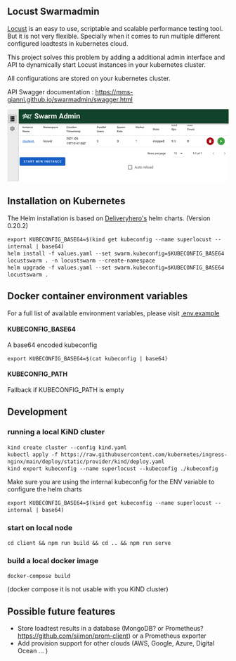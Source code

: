 
## Locust Swarmadmin
[Locust](https://www.locust.io) is an easy to use, scriptable and scalable performance testing tool. But it is not very flexible. Specially when it comes to run multiple different configured loadtests in kubernetes cloud. 

This project solves this problem by adding a additional admin interface and API to dynamically start Locust instances in your kubernetes cluster.

All configurations are stored on your kubernetes cluster. 

API Swagger documentation : https://mms-gianni.github.io/swarmadmin/swagger.html 

![Screenshot](docs/swarmadmin.png) 
## Installation on Kubernetes
The Helm installation is based on [Deliveryhero's](https://github.com/deliveryhero/helm-charts/tree/master/stable/locust) helm charts. (Version 0.20.2)

```
export KUBECONFIG_BASE64=$(kind get kubeconfig --name superlocust --internal | base64)
helm install -f values.yaml --set swarm.kubeconfig=$KUBECONFIG_BASE64 locustswarm . -n locustswarm --create-namespace
helm upgrade -f values.yaml --set swarm.kubeconfig=$KUBECONFIG_BASE64 locustswarm .
```

## Docker container environment variables
For a full list of available environment variables, please visit [.env.example](.env.example)

#### KUBECONFIG_BASE64 
A base64 encoded kubeconfig 
```
export KUBECONFIG_BASE64=$(cat kubeconfig | base64)
```
#### KUBECONFIG_PATH
Fallback if KUBECONFIG_PATH is empty

## Development 
### running a local KiND cluster
```
kind create cluster --config kind.yaml
kubectl apply -f https://raw.githubusercontent.com/kubernetes/ingress-nginx/main/deploy/static/provider/kind/deploy.yaml
kind export kubeconfig --name superlocust --kubeconfig ./kubeconfig
```
Make sure you are using the internal kubeconfig for the ENV variable to configure the helm charts
```
export KUBECONFIG_BASE64=$(kind get kubeconfig --name superlocust --internal | base64)
```

### start on local node
```
cd client && npm run build && cd .. && npm run serve
```

### build a local docker image
```
docker-compose build
``` 
(docker compose it is not usable with you KiND cluster)

## Possible future features
- Store loadtest results in a database (MongoDB? or Prometheus? https://github.com/siimon/prom-client) or a Prometheus exporter
- Add provision support for other clouds (AWS, Google, Azure, Digital Ocean ... )


